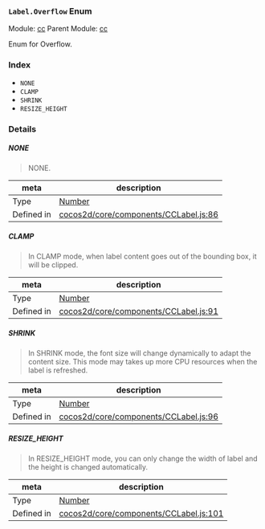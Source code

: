 ### `Label.Overflow` Enum



Module: [cc](../modules/cc.md)
Parent Module: [cc](../modules/cc.md)


Enum for Overflow.


### Index
  - `NONE`
  - `CLAMP`
  - `SHRINK`
  - `RESIZE_HEIGHT`

### Details


##### NONE

> NONE.

| meta | description |
|------|-------------|
| Type | <a href="https://developer.mozilla.org/en/JavaScript/Reference/Global_Objects/Number" class="crosslink external" target="_blank">Number</a> |
| Defined in | [cocos2d/core/components/CCLabel.js:86](https://github.com/cocos-creator/engine/blob/b4415d3f111db35eb92e588d63bcb560003ea469/cocos2d/core/components/CCLabel.js#L86) |



##### CLAMP

> In CLAMP mode, when label content goes out of the bounding box, it will be clipped.

| meta | description |
|------|-------------|
| Type | <a href="https://developer.mozilla.org/en/JavaScript/Reference/Global_Objects/Number" class="crosslink external" target="_blank">Number</a> |
| Defined in | [cocos2d/core/components/CCLabel.js:91](https://github.com/cocos-creator/engine/blob/b4415d3f111db35eb92e588d63bcb560003ea469/cocos2d/core/components/CCLabel.js#L91) |



##### SHRINK

> In SHRINK mode, the font size will change dynamically to adapt the content size. This mode may takes up more CPU resources when the label is refreshed.

| meta | description |
|------|-------------|
| Type | <a href="https://developer.mozilla.org/en/JavaScript/Reference/Global_Objects/Number" class="crosslink external" target="_blank">Number</a> |
| Defined in | [cocos2d/core/components/CCLabel.js:96](https://github.com/cocos-creator/engine/blob/b4415d3f111db35eb92e588d63bcb560003ea469/cocos2d/core/components/CCLabel.js#L96) |



##### RESIZE_HEIGHT

> In RESIZE_HEIGHT mode, you can only change the width of label and the height is changed automatically.

| meta | description |
|------|-------------|
| Type | <a href="https://developer.mozilla.org/en/JavaScript/Reference/Global_Objects/Number" class="crosslink external" target="_blank">Number</a> |
| Defined in | [cocos2d/core/components/CCLabel.js:101](https://github.com/cocos-creator/engine/blob/b4415d3f111db35eb92e588d63bcb560003ea469/cocos2d/core/components/CCLabel.js#L101) |


